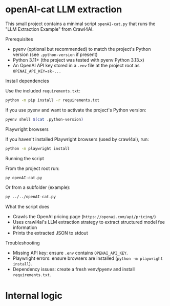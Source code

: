 # openAI-cat LLM extraction

This small project contains a minimal script `openAI-cat.py` that runs the "LLM Extraction Example" from Crawl4AI.

Prerequisites
- pyenv (optional but recommended) to match the project's Python version (see `.python-version` if present)
- Python 3.11+ (the project was tested with pyenv Python 3.13.x)
- An OpenAI API key stored in a `.env` file at the project root as `OPENAI_API_KEY=sk-...`

Install dependencies

Use the included `requirements.txt`:

```bash
python -m pip install -r requirements.txt
```

If you use pyenv and want to activate the project's Python version:

```bash
pyenv shell $(cat .python-version)
```

Playwright browsers

If you haven't installed Playwright browsers (used by crawl4ai), run:

```bash
python -m playwright install
```

Running the script

From the project root run:

```bash
py openAI-cat.py
```

Or from a subfolder (example):

```bash
py ../../openAI-cat.py
```

What the script does
- Crawls the OpenAI pricing page (`https://openai.com/api/pricing/`)
- Uses crawl4ai's LLM extraction strategy to extract structured model fee information
- Prints the extracted JSON to stdout

Troubleshooting
- Missing API key: ensure `.env` contains `OPENAI_API_KEY`.
- Playwright errors: ensure browsers are installed (`python -m playwright install`).
- Dependency issues: create a fresh venv/pyenv and install `requirements.txt`.

# Internal logic

